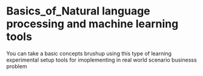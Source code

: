 # Basics_of_Natural language processing and machine learning tools
You can take a basic concepts brushup using this type of learning experimental setup tools for imoplementing in real world scenario businesss problem
